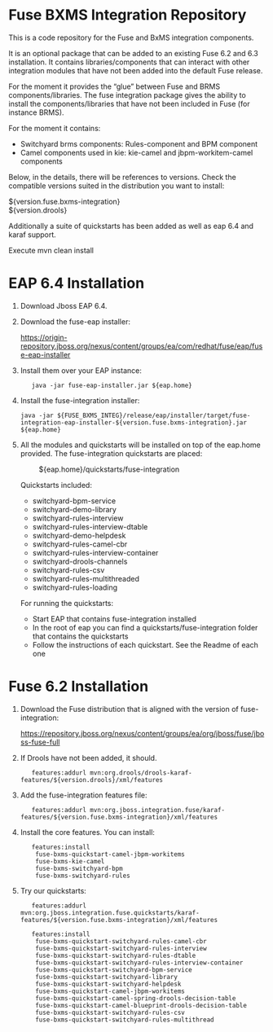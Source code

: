 Fuse BXMS Integration Repository
===============

This is a code repository for the Fuse and BxMS integration components.

It is an optional package that can be added to an existing Fuse 6.2 and 6.3 installation. It contains libraries/components that can interact with other integration modules that have not been added into the default Fuse release. 

For the moment it provides the “glue” between Fuse and BRMS components/libraries. The fuse integration package gives the ability to install the components/libraries that have not been included in Fuse (for instance BRMS).

For the moment it contains:
  * Switchyard brms components: Rules-component and BPM component
  * Camel components used in kie:  kie-camel and  jbpm-workitem-camel components

Below, in the details, there will be references to versions. Check the compatible versions suited in the distribution you want to install:

${version.fuse.bxms-integration}  
${version.drools}

Additionally a suite of quickstarts has been added as well as eap 6.4 and karaf support.

Execute mvn clean install


EAP 6.4 Installation
======================

1.  Download Jboss EAP 6.4.

2.  Download the fuse-eap installer:

      https://origin-repository.jboss.org/nexus/content/groups/ea/com/redhat/fuse/eap/fuse-eap-installer

3.  Install them over your EAP instance:


           java -jar fuse-eap-installer.jar ${eap.home}

4.  Install the fuse-integration installer:

        java -jar ${FUSE_BXMS_INTEG}/release/eap/installer/target/fuse-integration-eap-installer-${version.fuse.bxms-integration}.jar ${eap.home}

5.  All the modules and quickstarts will be installed on top of the eap.home provided. The fuse-integration quickstarts are placed:

     `     `${eap.home}/quickstarts/fuse-integration

    Quickstarts included:
    
    * switchyard-bpm-service
    * switchyard-demo-library
    * switchyard-rules-interview
    * switchyard-rules-interview-dtable
    * switchyard-demo-helpdesk
    * switchyard-rules-camel-cbr  
    * switchyard-rules-interview-container
    * switchyard-drools-channels
    * switchyard-rules-csv
    * switchyard-rules-multithreaded
    * switchyard-rules-loading

    For running the quickstarts:
    * Start EAP that contains fuse-integration installed
    * In the root of eap you can find a quickstarts/fuse-integration folder that contains the quickstarts
    * Follow the instructions of each quickstart. See the Readme of each one
    
    
    
Fuse 6.2 Installation
======================
1.  Download the Fuse distribution that is aligned with the version of fuse-integration:

     https://repository.jboss.org/nexus/content/groups/ea/org/jboss/fuse/jboss-fuse-full

2.  If Drools have not been added, it should. 

           features:addurl mvn:org.drools/drools-karaf-features/${version.drools}/xml/features

3.  Add the fuse-integration features file:  

           features:addurl mvn:org.jboss.integration.fuse/karaf-features/${version.fuse.bxms-integration}/xml/features
           
4.  Install the core features. You can install:  

           features:install 
            fuse-bxms-quickstart-camel-jbpm-workitems
            fuse-bxms-kie-camel
            fuse-bxms-switchyard-bpm
            fuse-bxms-switchyard-rules
            
5.  Try our quickstarts:

           features:addurl mvn:org.jboss.integration.fuse.quickstarts/karaf-features/${version.fuse.bxms-integration}/xml/features
           
           features:install    
            fuse-bxms-quickstart-switchyard-rules-camel-cbr             
            fuse-bxms-quickstart-switchyard-rules-interview          
            fuse-bxms-quickstart-switchyard-rules-dtable      
            fuse-bxms-quickstart-switchyard-rules-interview-container   
            fuse-bxms-quickstart-switchyard-bpm-service
            fuse-bxms-quickstart-switchyard-library
            fuse-bxms-quickstart-switchyard-helpdesk
            fuse-bxms-quickstart-camel-jbpm-workitems
            fuse-bxms-quickstart-camel-spring-drools-decision-table
            fuse-bxms-quickstart-camel-blueprint-drools-decision-table
            fuse-bxms-quickstart-switchyard-rules-csv
            fuse-bxms-quickstart-switchyard-rules-multithread
